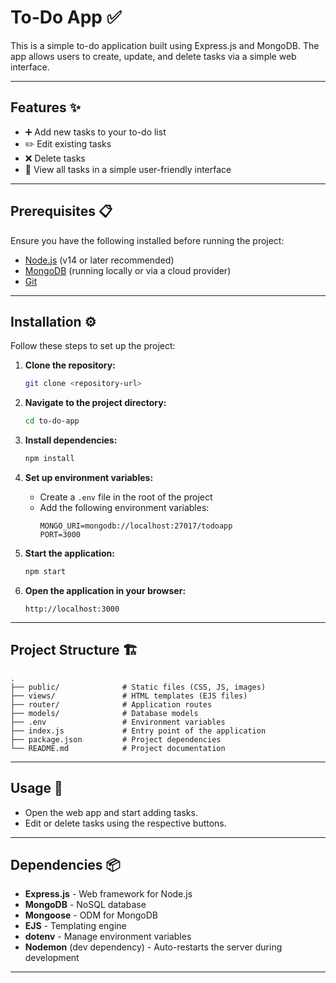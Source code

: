 # To-Do App ✅

This is a simple to-do application built using Express.js and MongoDB. The app allows users to create, update, and delete tasks via a simple web interface.

---

## Features ✨

-   ➕ Add new tasks to your to-do list
-   ✏️ Edit existing tasks
-   ❌ Delete tasks
-   👀 View all tasks in a simple user-friendly interface

---

## Prerequisites 📋

Ensure you have the following installed before running the project:

-   [Node.js](https://nodejs.org/) (v14 or later recommended)
-   [MongoDB](https://www.mongodb.com/) (running locally or via a cloud provider)
-   [Git](https://git-scm.com/)

---

## Installation ⚙️

Follow these steps to set up the project:

1. **Clone the repository:**

    ```bash
    git clone <repository-url>
    ```

2. **Navigate to the project directory:**

    ```bash
    cd to-do-app
    ```

3. **Install dependencies:**

    ```bash
    npm install
    ```

4. **Set up environment variables:**

    - Create a `.env` file in the root of the project
    - Add the following environment variables:
        ```env
        MONGO_URI=mongodb://localhost:27017/todoapp
        PORT=3000
        ```

5. **Start the application:**

    ```bash
    npm start
    ```

6. **Open the application in your browser:**
    ```
    http://localhost:3000
    ```

---

## Project Structure 🏗️

```
.
├── public/              # Static files (CSS, JS, images)
├── views/               # HTML templates (EJS files)
├── router/              # Application routes
├── models/              # Database models
├── .env                 # Environment variables
├── index.js             # Entry point of the application
├── package.json         # Project dependencies
└── README.md            # Project documentation
```

---

## Usage 📝

-   Open the web app and start adding tasks.
-   Edit or delete tasks using the respective buttons.

---

## Dependencies 📦

-   **Express.js** - Web framework for Node.js
-   **MongoDB** - NoSQL database
-   **Mongoose** - ODM for MongoDB
-   **EJS** - Templating engine
-   **dotenv** - Manage environment variables
-   **Nodemon** (dev dependency) - Auto-restarts the server during development

---
